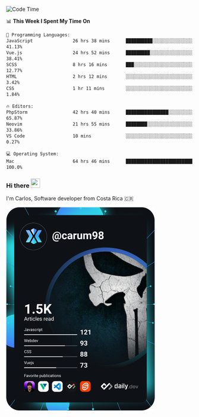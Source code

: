 
<!--START_SECTION:waka-->
![Code Time](http://img.shields.io/badge/Code%20Time-8%2C612%20hrs%2043%20mins-blue)

📊 **This Week I Spent My Time On** 

```text
💬 Programming Languages: 
JavaScript               26 hrs 38 mins      ██████████░░░░░░░░░░░░░░░   41.13% 
Vue.js                   24 hrs 52 mins      █████████░░░░░░░░░░░░░░░░   38.41% 
SCSS                     8 hrs 16 mins       ███░░░░░░░░░░░░░░░░░░░░░░   12.77% 
HTML                     2 hrs 12 mins       ░░░░░░░░░░░░░░░░░░░░░░░░░   3.42% 
CSS                      1 hr 11 mins        ░░░░░░░░░░░░░░░░░░░░░░░░░   1.84%

🔥 Editors: 
PhpStorm                 42 hrs 40 mins      ████████████████░░░░░░░░░   65.87% 
Neovim                   21 hrs 55 mins      ████████░░░░░░░░░░░░░░░░░   33.86% 
VS Code                  10 mins             ░░░░░░░░░░░░░░░░░░░░░░░░░   0.27%

💻 Operating System: 
Mac                      64 hrs 46 mins      █████████████████████████   100.0%

```


<!--END_SECTION:waka-->

### Hi there <img src="https://media.giphy.com/media/hvRJCLFzcasrR4ia7z/giphy.gif" width="25px" height="25px">

I'm Carlos, Software developer from Costa Rica 🇨🇷

<a href="https://app.daily.dev/carum98"><img src="https://github.com/carum98/carum98/blob/main/devcard.svg" width="400" alt="Carlos Umaña Acevedo's Dev Card"/></a>
